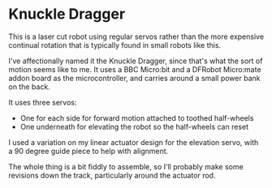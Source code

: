 # Knuckle Dragger

This is a laser cut robot using regular servos rather than the more expensive continual rotation that is typically found in small robots like this.

I've affectionally named it the Knuckle Dragger, since that's what the sort of motion seems like to me. It uses a BBC Micro:bit and a DFRobot Micro:mate addon board as the microcontroller, and carries around a small power bank on the back.

It uses three servos:
- One for each side for forward motion attached to toothed half-wheels
- One underneath for elevating the robot so the half-wheels can reset

I used a variation on my linear actuator design for the elevation servo, with a 90 degree guide piece to help with alignment.

The whole thing is a bit fiddly to assemble, so I'll probably make some revisions down the track, particularly around the actuator rod.